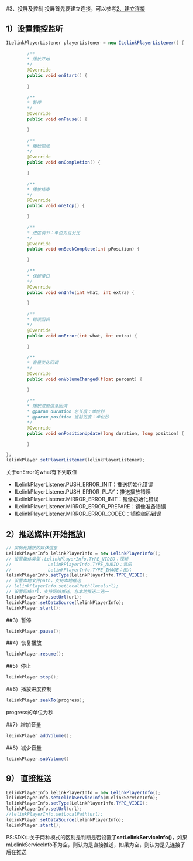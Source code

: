 #3、投屏及控制
投屏首先要建立连接，可以参考[2、建立连接](/features/connect.md)

## 1）设置播控监听
```java
ILelinkPlayerListener playerListener = new ILelinkPlayerListener() {
       
        /**
        * 播放开始
        */
        @Override
        public void onStart() {
        
        }
        
        /**
        * 暂停
        */
        @Override
        public void onPause() {

        }
        
        /**
        * 播放完成
        */
        @Override
        public void onCompletion() {

        }
        
        /**
        * 播放结束
        */
        @Override
        public void onStop() {

        }
        
        /**
        * 进度调节：单位为百分比
        */
        @Override
        public void onSeekComplete(int pPosition) {

        }
        
        /**
        * 保留接口
        */
        @Override
        public void onInfo(int what, int extra) {

        }
        
        /**
        * 错误回调
        */
        @Override
        public void onError(int what, int extra) {

        }
        
        /**
        * 音量变化回调
        */
        @Override
        public void onVolumeChanged(float percent) {

        }
        
        /**
        * 播放进度信息回调
        * @param duration 总长度：单位秒
        * @param position 当前进度：单位秒
        */
        @Override
        public void onPositionUpdate(long duration, long position) {

        }

};
lelinkPlayer.setPlayerListener(lelinkPlayerListener);
```
关于onError的what有下列取值
- ILelinkPlayerListener.PUSH_ERROR_INIT：推送初始化错误
- ILelinkPlayerListener.PUSH_ERROR_PLAY：推送播放错误
- ILelinkPlayerListener.MIRROR_ERROR_INIT：镜像初始化错误
- ILelinkPlayerListener.MIRROR_ERROR_PREPARE：镜像准备错误
- ILelinkPlayerListener.MIRROR_ERROR_CODEC：镜像编码错误

## 2）推送媒体(开始播放)
```java
// 实例化播放的媒体信息
LelinkPlayerInfo lelinkPlayerInfo = new LelinkPlayerInfo();
// 设置媒体类型：LelinkPlayerInfo.TYPE_VIDEO：视频
//              LelinkPlayerInfo.TYPE_AUDIO：音乐
//              LelinkPlayerInfo.TYPE_IMAGE：图片
lelinkPlayerInfo.setType(LelinkPlayerInfo.TYPE_VIDEO);
// 设置本地文件path，支持本地推送
// lelinkPlayerInfo.setLocalPath(localurl);
// 设置网络url，支持网络推送，与本地推送二选一
lelinkPlayerInfo.setUrl(url);
leLinkPlayer.setDataSource(lelinkPlayerInfo);
leLinkPlayer.start();
```
##3）暂停
```java
leLinkPlayer.pause();
```
##4）恢复播放
```java
leLinkPlayer.resume();
```
##5）停止
```java
leLinkPlayer.stop();
```
##6）播放进度控制
```java
leLinkPlayer.seekTo(progress);
```
progress的单位为秒

<!--
##7）音量控制
```java
leLlinkPlayer.setVolume(percent);
```
percent（百分比，float类型）的取值范围为0~1
-->
##7）增加音量
```java
leLinkPlayer.addVolume();
```
##8）减少音量
```java
leLinkPlayer.subVolume()
```
## 9） 直接推送
```java
LelinkPlayerInfo lelinkPlayerInfo = new LelinkPlayerInfo();
lelinkPlayerInfo.setLelinkServiceInfo(mLelinkServiceInfo);
lelinkPlayerInfo.setType(LelinkPlayerInfo.TYPE_VIDEO);
lelinkPlayerInfo.setUrl(url);
//lelinkPlayerInfo.setLocalPath(url);
leLinkPlayer.setDataSource(lelinkPlayerInfo);
leLinkPlayer.start();
```

PS:SDK中关于两种模式的区别是判断是否设置了**setLelinkServiceInfo()**，如果mLelinkServiceInfo不为空，则认为是直接推送，如果为空，则认为是先连接了后在推送
<!--
##是否支持弹幕
```java
leLinkPlayer.isSupportDanmuku();
```
-->

<!--
##发送弹幕
```java
DanmukuInfo danmukuInfo = new DanmukuInfo();
danmukuInfo.setAplha(aplha);
danmukuInfo.setContent(text);
danmukuInfo.setFontsize(size);
leLinkPlayer.sendDanmuku(danmukuInfo);
```
-->











